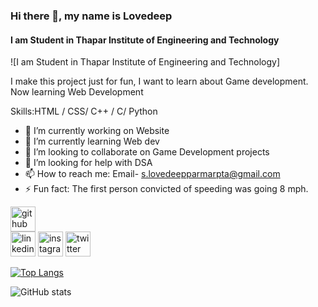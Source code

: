 ### Hi there 👋, my name is Lovedeep
#### I am Student in Thapar Institute of Engineering and Technology
![I am Student in Thapar Institute of Engineering and Technology]

I make this project just for fun, I want to learn about Game development.
Now learning Web Development

Skills:HTML / CSS/ C++ / C/ Python

- 🔭 I’m currently working on Website 
- 🌱 I’m currently learning Web dev 
- 👯 I’m looking to collaborate on Game Development projects 
- 🤔 I’m looking for help with DSA 
- 📫 How to reach me: Email- s.lovedeepparmarpta@gmail.com 
- ⚡ Fun fact: The first person convicted of speeding was going 8 mph. 


[<img src='https://cdn.jsdelivr.net/npm/simple-icons@3.0.1/icons/github.svg' alt='github' height='40'>](https://github.com/Lovedeep-s)  
[<img src='https://cdn.jsdelivr.net/npm/simple-icons@3.0.1/icons/linkedin.svg' alt='linkedin' height='40'>](https://www.linkedin.com/in/lovedeepsingh102/) [<img src='https://cdn.jsdelivr.net/npm/simple-icons@3.0.1/icons/instagram.svg' alt='instagram' height='40'>](https://www.instagram.com/@lovedeep_200/) [<img src='https://cdn.jsdelivr.net/npm/simple-icons@3.0.1/icons/twitter.svg' alt='twitter' height='40'>](https://twitter.com/@lovedeepparmar)  

[![Top Langs](https://github-readme-stats.vercel.app/api/top-langs/?username=Lovedeep-s)](https://github.com/anuraghazra/github-readme-stats)

![GitHub stats](https://github-readme-stats.vercel.app/api?username=Lovedeep-s&show_icons=true)  

